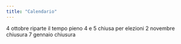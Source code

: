 ```yaml
---
title: "Calendario"
---
```


4 ottobre riparte il tempo pieno
4 e 5 chiusa per elezioni
2 novembre chiusura
7 gennaio chiusura